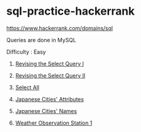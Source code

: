 # sql-practice-hackerrank

https://www.hackerrank.com/domains/sql

Queries are done in MySQL

Difficulty : Easy

1) <a href = "https://github.com/hithesh111/sql-practice-hackerrank/blob/main/practice-problems/revising-the-select-query-1.md"> Revising the Select Query I </a>

2) <a href = "https://github.com/hithesh111/sql-practice-hackerrank/blob/main/practice-problems/revising-the-select-query-2.md"> Revising the Select Query II </a>

3) <a href = "https://github.com/hithesh111/sql-practice-hackerrank/blob/main/practice-problems/select-all.md"> Select All </a>

4) <a href = "https://github.com/hithesh111/sql-practice-hackerrank/blob/main/practice-problems/japanese-cities-attributes.md"> Japanese Cities' Attributes </a>

5) <a href = "https://github.com/hithesh111/sql-practice-hackerrank/blob/main/practice-problems/japanese-cities-names.md"> Japanese Cities' Names </a>

6) <a href = "https://github.com/hithesh111/sql-practice-hackerrank/blob/main/practice-problems/weather-observation-station-1.md"> Weather Observation Station 1 </a>
